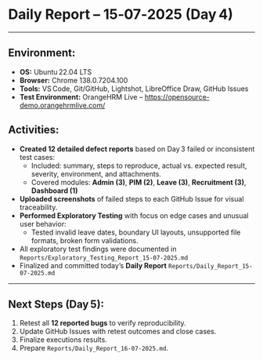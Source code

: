 # Daily Report – 15‑07‑2025 (Day 4)

---

## Environment:
- **OS:** Ubuntu 22.04 LTS  
- **Browser:** Chrome 138.0.7204.100 
- **Tools:** VS Code, Git/GitHub, Lightshot, LibreOffice Draw, GitHub Issues 
- **Test Environment:** OrangeHRM Live – https://opensource-demo.orangehrmlive.com/  

## Activities:
- **Created 12 detailed defect reports** based on Day 3 failed or inconsistent test cases:
  - Included: summary, steps to reproduce, actual vs. expected result, severity, environment, and attachments.
  - Covered modules: **Admin (3)**, **PIM (2)**, **Leave (3)**, **Recruitment (3)**, **Dashboard (1)**
- **Uploaded screenshots** of failed steps to each GitHub Issue for visual traceability.
- **Performed Exploratory Testing** with focus on edge cases and unusual user behavior:
  - Tested invalid leave dates, boundary UI layouts, unsupported file formats, broken form validations.
- All exploratory test findings were documented in `Reports/Exploratory_Testing_Report_15-07-2025.md`
- Finalized and committed today’s **Daily Report** `Reports/Daily_Report_15-07-2025.md`

---

## Next Steps (Day 5):
1. Retest all **12 reported bugs** to verify reproducibility.
2. Update GitHub Issues with retest outcomes and close cases.
3. Finalize executions results.
4. Prepare `Reports/Daily_Report_16-07-2025.md`.
